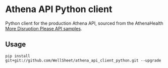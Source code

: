 # Athena API Python client

Python client for the production Athena API, sourced from the AthenaHealth [More Disruption Please API samples](https://github.com/athenahealth/mdp).

## Usage
`pip install git+git://github.com/WellSheet/athena_api_client_python.git --upgrade`
